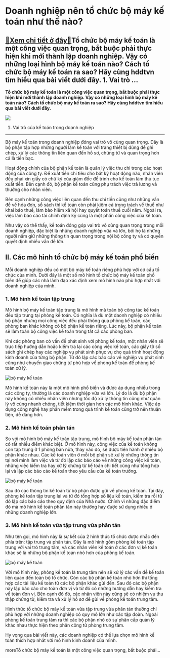 Doanh nghiệp nên tổ chức bộ máy kế toán như thế nào?
====================================================

[:gift:Xem chi tiết ở đây:gift:](https://hddtvn.com/doanh-nghiep-nen-to-chuc-bo-may-ke-toan-nhu-the-nao/)Tổ chức bộ máy kế toán là một công việc quan trọng, bắt buộc phải thực hiện khi mới thành lập doanh nghiệp. Vậy có những loại hình bộ máy kế toán nào? Cách tổ chức bộ máy kế toán ra sao? Hãy cùng hddtvn tìm hiểu qua bài viết dưới đây. 1. Vai trò …
-------------------------------------------------------------------------------------------------------------------------------------------------------------------------------------------------------------------------------------------------------

**Tổ chức bộ máy kế toán là một công việc quan trọng, bắt buộc phải thực hiện khi mới thành lập doanh nghiệp. Vậy có những loại hình bộ máy kế toán nào? Cách tổ chức bộ máy kế toán ra sao? Hãy cùng hddtvn tìm hiểu qua bài viết dưới đây.**


![](https://hddtvn.com/wp-content/uploads/2021/01/cao-dang-lu-hanh.jpg)


1. Vai trò của kế toán trong doanh nghiệp
-----------------------------------------


Bộ máy kế toán trong doanh nghiệp đóng vai trò vô cùng quan trọng. Đây là bộ phận tập hợp những người làm kế toán với trang thiết bị dùng để ghi chép, xử lý các thông tin liên quan đến hồ sơ, chứng từ và quan trọng hơn cả là tiền bạc.


Hoạt động chính của bộ phận kế toán là quản lý việc thu chi trong các hoạt động của công ty. Để xuất tiền chi tiêu cho bất kỳ hoạt động nào, nhân viên đều phải xin giấy có chữ ký của giám đốc để trình cho kế toán làm thủ tục xuất tiền. Bên cạnh đó, bộ phận kế toán cũng phụ trách việc trả lương và thưởng cho nhân viên.


Bên cạnh những công việc liên quan đến thu chi tiền cũng như những vấn đề về hóa đơn, sổ sách thì kế toán còn phải kiêm cả trọng trách về thuế như khai báo thuế, làm bảo hiểm xã hội hay quyết toán thuế cuối năm. Ngoài ra, việc làm báo cáo tài chính định kỳ cũng là một phần công việc của kế toán.


Như vậy có thể thấy, kế toán đóng góp vai trò vô cùng quan trọng trong mỗi doanh nghiệp, đặc biệt là những doanh nghiệp vừa và lớn, bởi họ là những người nắm giữ những thông tin quan trọng trong nội bộ công ty và có quyền quyết định nhiều vấn đề lớn.


II. Các mô hình tổ chức bộ máy kế toán phổ biến
-----------------------------------------------


Mỗi doanh nghiệp đều có một bộ máy kế toán riêng phù hợp với cơ cấu tổ chức của mình. Dưới đây là một số mô hình tổ chức bộ máy kế toán phổ biến để giúp các nhà lãnh đạo xác định xem mô hình nào phù hợp nhất với doanh nghiệp của mình.


### 1. Mô hình kế toán tập trung


Mô hình bộ máy kế toán tập trung là mô hình mà toàn bộ công tác kế toán đều tập trung tại phòng kế toán. Có nghĩa là dù một daonh nghiệp có nhiều bộ phận nhưng mọi công việc đều phải thông qua phòng kế toán, các phòng ban khác không có bộ phận kế toán riêng. Lúc này, bộ phận kế toán sẽ làm toàn bộ công việc kế toán trong tất cả các phòng ban.


Khi các phòng ban có vấn đề phát sinh với phòng kế toán, một nhân viên sẽ trực tiếp hướng dẫn hoặc kiểm tra lại các công việc kế toán, các giấy tờ sổ sách ghi chép hay các nghiệp vụ phát sinh phục vụ cho quá trình hoạt động kinh doanh của từng bộ phận. Từ đó lập các báo cáo về nghiệp vụ phát sinh cũng như chuyển giao chứng từ phù hợp về phòng kế toán để phòng kế toán xử lý.


![bộ máy kế toán](https://hddtvn.com/wp-content/uploads/2021/01/HEAD-How_to_Set_Up_Your_Small_Business_Accounting_Department_Structure_Hero_no_text.png "bộ máy kế toán")


Mô hình kế toán này là một mô hình phổ biến và được áp dụng nhiều trong các công ty, thường là các doanh nghiệp vừa và lớn. Lý do là dù bộ phận này không có nhiều nhân viên nhưng tốc độ xử lý thông tin cũng như quản lý vô cùng nhanh chóng, tiết kiệm thời gian hơn các mô hình khác. Việc áp dụng công nghệ hay phần mềm trong quá trình kế toán cũng trở nên thuận tiện, dễ dàng hơn.


### 2. Mô hình kế toán phân tán


So với mô hình bộ máy kế toán tập trung, mô hình bộ máy kế toán phân tán có rất nhiều điểm khác biệt. Ở mô hình này, công việc của kế toán không còn tập trung ở 1 phòng ban nữa, thay vào đó, sẽ được tiến hành ở nhiều bộ phận khác nhau. Các kế toán viên ở mỗi bộ phận sẽ xử lý những thông tin tại nơi mình làm việc và từ đó lập các báo cáo về những công việc kế toán, những việc kiểm tra hay xử lý chứng từ kế toán chi tiết cũng như tổng hợp lại và lập các báo cáo kế toán theo yêu cầu của kế toán trưởng.


![bộ máy kế toán](https://hddtvn.com/wp-content/uploads/2021/01/company-intranet-features.png "bộ máy kế toán")


Sau đó các thông tin kế toán từ bộ phận được gửi về phòng kế toán. Tại đây, phòng kế toán tập trung lại và từ đó tổng hợp số liệu kế toán, kiểm tra rồi từ đó lập các báo cáo theo quy định của Nhà nước. Chính vì những đặc điểm đó mà mô hình kế toán phân tán này thường hay được sử dụng nhiều ở những doanh nghiệp lớn.


### 3. Mô hình kế toán vừa tập trung vừa phân tán


Như tên gọi, mô hình này là sự kết của 2 hình thức tổ chức được nhắc đến phía trên: tập trung và phân tán. Đây là mô hình gồm phòng kế toán tập trung với vai trò trung tâm, và các nhân viên kế toán ở các đơn vị kế toán khác sẽ là những bộ phận kế toán nhỏ hơn của phòng kế toán.


![bộ máy kế toán](https://hddtvn.com/wp-content/uploads/2021/01/the-connected-credit-union.jpg "bộ máy kế toán")


Với mô hình này, phòng kế toán là trung tâm nên sẽ xử lý các vấn đề kế toán liên quan đến toàn bộ tổ chức. Còn các bộ phận kế toán nhỏ hơn thì tổng hợp các tài liệu kế toán từ các bộ phận khác gửi đến. Sau đó các bộ phận này lập báo cáo cho toàn đơn vị và từ đó có những hướng dẫn hay kiểm tra về toàn đơn vị. Bên cạnh đó đó, các nhân viên này cũng sẽ có nhiệm vụ thu thập chứng từ, kiểm tra và xử lý hồ sơ để gửi về phòng kế toán trung tâm.


Hình thức tổ chức bộ máy kế toán vừa tập trung vừa phân tán thường chỉ phù hợp với những doanh nghiệp có quy mô lớn như các tập đoàn. Ngoài phòng kế toán trung tâm ra thì các bộ phận nhỏ có sự phân cấp quản lý khác nhau thực hiện theo phân công từ phòng trung tâm.


Hy vọng qua bài viết này, các doanh nghiệp có thể lựa chọn mô hình kế toán thích hợp nhất với mô hình kinh doanh của mình.


moreTổ chức bộ máy kế toán là một công việc quan trọng, bắt buộc phải…

